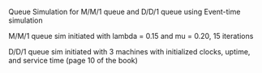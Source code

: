Queue Simulation for M/M/1 queue and D/D/1 queue using Event-time simulation

M/M/1 queue sim initiated with lambda = 0.15 and mu = 0.20,  15 iterations

D/D/1 queue sim initiated with 3 machines with initialized clocks, uptime, and service time (page 10 of the book)
